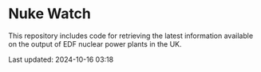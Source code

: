 # Nuke Watch

This repository includes code for retrieving the latest information available on the output of EDF nuclear power plants in the UK.

Last updated: 2024-10-16 03:18